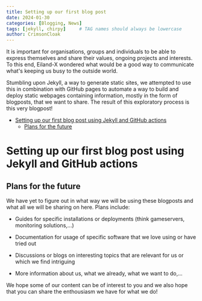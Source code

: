 ```yaml
---
title: Setting up our first blog post 
date: 2024-01-30
categories: [Blogging, News]
tags: [jekyll, chirpy]     # TAG names should always be lowercase
author: CrimsonCloak
---
```


It is important for organisations, groups and individuals to be able to express themselves and share their values, ongoing projects and interests. To this end, Eiland-X wondered what would be a good way to communicate what's keeping us busy to the outside world. 

Stumbling upon Jekyll, a way to generate static sites, we attempted to use this in combination with GitHub pages to automate a way to build and deploy static webpages containing information, mostly in the form of blogposts, that we want to share. The result of this exploratory process is this very blogpost!
- [Setting up our first blog post using Jekyll and GitHub actions](#setting-up-our-first-blog-post-using-jekyll-and-github-actions)
  - [Plans for the future](#plans-for-the-future)


# Setting up our first blog post using Jekyll and GitHub actions



## Plans for the future

We have yet to figure out in what way we will be using these blogposts and what all we will be sharing on here. Plans include:

-  Guides for specific installations or deployments (think gameservers, monitoring solutions,...)

- Documentation for usage of specific software that we love using or have tried out

- Discussions or blogs on interesting topics that are relevant for us or which we find intriguing

- More information about us, what we already, what we want to do,...

We hope some of our content can be of interest to you and we also hope that you can share the enthousiasm we have for what we do!



